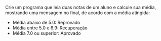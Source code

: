 Crie um programa que leia duas notas de um aluno e calcule
sua média, mostrando uma mensagem no final, de acordo com a média atingida:
- Média abaixo de 5.0: Reprovado
- Média entre 5.0 e 6.9: Recuperação
- Média 7.0 ou superior: Aprovado